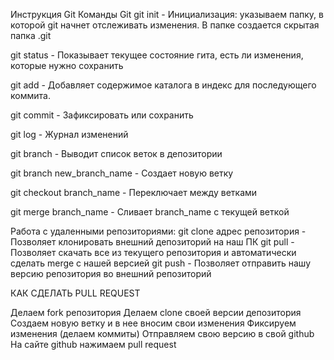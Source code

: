 Инструкция Git
Команды Git
git init - Инициализация: указываем папку, в которой git начнет отслеживать изменения. В папке создается скрытая папка .git

git status - Показывает текущее состояние гита, есть ли изменения, которые нужно сохранить

git add - Добавляет содержимое каталога в индекс для последующего коммита.

git commit - Зафиксировать или сохранить

git log - Журнал изменений

git branch - Выводит список веток в депозитории

git branch new_branch_name - Создает новую ветку

git checkout branch_name - Переключает между ветками

git merge branch_name - Сливает branch_name с текущей веткой

Работа с удаленными репозиториями: git clone адрес репозитория - Позволяет клонировать внешний депозиторий на наш ПК git pull - Позволяет скачать все из текущего репозитория и автоматически сделать merge с нашей версией git push - Позволяет отправить нашу версию репозитория во внешний репозиторий

КАК СДЕЛАТЬ PULL REQUEST

Делаем fork репозитория
Делаем clone своей версии депозитория
Создаем новую ветку и в нее вносим свои изменения
Фиксируем изменения (делаем коммиты)
Отправляем свою версию в свой github
На сайте github нажимаем pull request